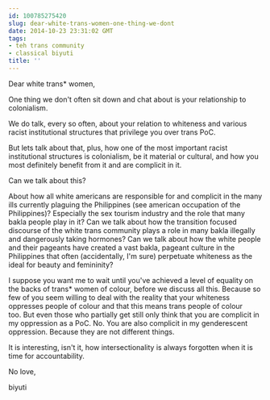 ```yaml
---
id: 100785275420
slug: dear-white-trans-women-one-thing-we-dont
date: 2014-10-23 23:31:02 GMT
tags:
- teh trans community
- classical biyuti
title: ''
---
```

<p>Dear white trans* women,</p>&#13;
<p>One thing we don't often sit down and chat about is your relationship to colonialism.</p>&#13;
<p>We do talk, every so often, about your relation to whiteness and various racist institutional structures that privilege you over trans PoC. </p>&#13;
<p>But lets talk about that, plus, how one of the most important racist institutional structures is colonialism, be it material or cultural, and how you most definitely benefit from it and are complicit in it. </p>&#13;
<p>Can we talk about this? </p>&#13;
<p>About how all white americans are responsible for and complicit in the many ills currently plaguing the Philippines (see american occupation of the Philippines)? Especially the sex tourism industry and the role that many bakla people play in it? Can we talk about how the transition focused discourse of the white trans community plays a role in many bakla illegally and dangerously taking hormones? Can we talk about how the white people and their pageants have created a vast bakla, pageant culture in the Philippines that often (accidentally, I'm sure) perpetuate whiteness as the ideal for beauty and femininity?</p>&#13;
<p>I suppose you want me to wait until you've achieved a level of equality on the backs of trans* women of colour, before we discuss all this. Because so few of you seem willing to deal with the reality that your whiteness oppresses people of colour and that this means trans people of colour too. But even those who partially get still only think that you are complicit in my oppression as a PoC. No. You are also complicit in my genderescent oppression. Because they are not different things. </p>&#13;
<p>It is interesting, isn't it, how intersectionality is always forgotten when it is time for accountability.</p>&#13;
<p>No love,</p>&#13;
<p>biyuti</p>